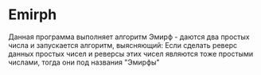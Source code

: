 # Emirph

Данная программа выполняет алгоритм Эмирф - даются два простых числа и запускается алгоритм, выясняющий:
Если сделать реверс данных простых чисел и реверсы этих чисел являются тоже простыми числами, тогда они под названия "Эмирфы"
